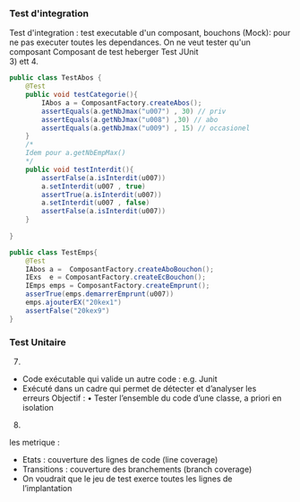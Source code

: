 ### Test d'integration
Test d'integration : test executable d'un composant, 
bouchons (Mock): pour ne pas executer toutes les dependances. On ne  veut tester qu'un composant 
Composant de test heberger Test JUnit  
3) ett
4. 
```java 
public class TestAbos {
	@Test
	public void testCategorie(){
		IAbos a = ComposantFactory.createAbos();
		assertEquals(a.getNbJmax("u007") , 30) // priv
		assertEquals(a.getNbJmax("u008") ,30) // abo
		assertEquals(a.getNbJmax("u009") , 15) // occasionel
	}
	/*
	Idem pour a.getNbEmpMax()
	*/
	public void testInterdit(){
		assertFalse(a.isInterdit(u007))
		a.setInterdit(u007 , true)
		assertTrue(a.isInterdit(u007))
		a.setInterdit(u007 , false)
		assertFalse(a.isInterdit(u007))
	}
	
}

public class TestEmps{
	@Test
	IAbos a =  ComposantFactory.createAboBouchon();
	IExs  e = ComposantFactory.createEcBouchon();
	IEmps emps = ComposantFactory.createEmprunt();
	asserTrue(emps.demarrerEmprunt(u007))
	emps.ajouterEX("20kex1")
	assertFalse("20kex9")
} 
```
### Test Unitaire
7. 
- Code exécutable qui valide un autre code : e.g. Junit  
- Exécuté dans un cadre qui permet de détecter et d’analyser les  
erreurs
Objectif  :
• Tester l’ensemble du code d’une classe, a priori en isolation
8. 
les metrique : 
- Etats : couverture des lignes de code (line coverage)  
- Transitions : couverture des branchements (branch coverage)  
- On voudrait que le jeu de test exerce toutes les lignes de  
l’implantation
